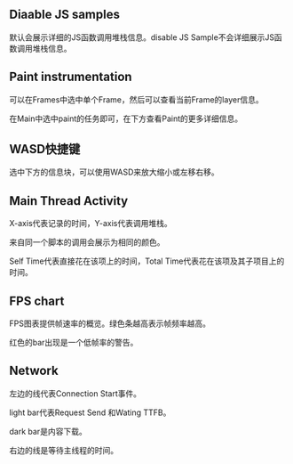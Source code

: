 ## Diaable JS samples

默认会展示详细的JS函数调用堆栈信息。disable JS Sample不会详细展示JS函数调用堆栈信息。

## Paint instrumentation

可以在Frames中选中单个Frame，然后可以查看当前Frame的layer信息。

在Main中选中paint的任务即可，在下方查看Paint的更多详细信息。

## WASD快捷键

选中下方的信息块，可以使用WASD来放大缩小或左移右移。

## Main Thread Activity

X-axis代表记录的时间，Y-axis代表调用堆栈。

来自同一个脚本的调用会展示为相同的颜色。

Self Time代表直接花在该项上的时间，Total Time代表花在该项及其子项目上的时间。

## FPS chart

FPS图表提供帧速率的概览。绿色条越高表示帧频率越高。

红色的bar出现是一个低帧率的警告。

## Network

左边的线代表Connection Start事件。

light bar代表Request Send 和Wating TTFB。

dark bar是内容下载。

右边的线是等待主线程的时间。





